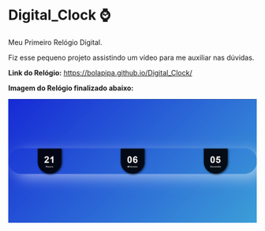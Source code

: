 # Digital_Clock :watch:
 Meu Primeiro Relógio Digital.

 Fiz esse pequeno projeto assistindo um vídeo para me auxiliar nas dúvidas.

**Link do Relógio:**
 https://bolapipa.github.io/Digital_Clock/


**Imagem do Relógio finalizado abaixo:**

![Print Relógio](clock.png)
